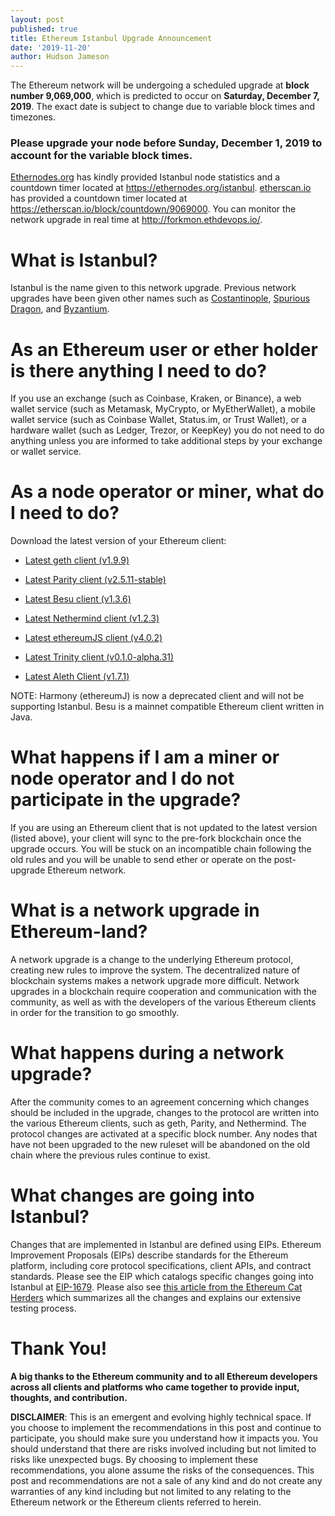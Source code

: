 ```yaml
---
layout: post
published: true
title: Ethereum Istanbul Upgrade Announcement
date: '2019-11-20'
author: Hudson Jameson
---
```


The Ethereum network will be undergoing a scheduled upgrade at **block number 9,069,000**, which is  predicted to occur on **Saturday, December 7, 2019**. The exact date is subject to change due to variable block times and timezones.

### **Please upgrade your node before Sunday, December 1, 2019 to account for the variable block times.**

[Ethernodes.org](https://ethernodes.org) has kindly provided Istanbul node statistics and a countdown timer located at <https://ethernodes.org/istanbul>. [etherscan.io](https://etherscan.io/) has provided a countdown timer located at <https://etherscan.io/block/countdown/9069000>. You can monitor the network upgrade in real time at <http://forkmon.ethdevops.io/>.

# What is Istanbul?

Istanbul is the name given to this network upgrade. Previous network upgrades have been given other names such as [Costantinople](https://blog.ethereum.org/2019/02/22/ethereum-constantinople-st-petersburg-upgrade-announcement/), [Spurious Dragon](https://blog.ethereum.org/2016/11/18/hard-fork-no-4-spurious-dragon/), and [Byzantium](https://blog.ethereum.org/2017/10/12/byzantium-hf-announcement/).

# As an Ethereum user or ether holder is there anything I need to do?

If you use an exchange (such as Coinbase, Kraken, or Binance), a web wallet service (such as Metamask, MyCrypto, or MyEtherWallet), a mobile wallet service (such as Coinbase Wallet, Status.im, or Trust Wallet), or a hardware wallet (such as Ledger, Trezor, or KeepKey) you do not need to do anything unless you are informed to take additional steps by your exchange or wallet service.

# As a node operator or miner, what do I need to do?

Download the latest version of your Ethereum client:

-   [Latest geth client (v1.9.9)](https://github.com/ethereum/go-ethereum/releases/tag/v1.9.9)

-   [Latest Parity client (v2.5.11-stable)](https://github.com/paritytech/parity-ethereum/releases/tag/v2.5.11)

-   [Latest Besu client (v1.3.6)](https://github.com/hyperledger/besu/releases/tag/1.3.6)

-   [Latest Nethermind client (v1.2.3)](https://github.com/NethermindEth/nethermind/releases/tag/1.2.3)

-   [Latest ethereumJS client (v4.0.2)](https://github.com/ethereumjs/ethereumjs-blockchain/releases/tag/v4.0.2)

-   [Latest Trinity client (v0.1.0-alpha.31)](https://github.com/ethereum/trinity/releases/tag/v0.1.0-alpha.31)

-   [Latest Aleth Client (v1.7.1)](https://github.com/ethereum/aleth/releases/tag/v1.7.1)

NOTE: Harmony (ethereumJ) is now a deprecated client and will not be supporting Istanbul. Besu is a mainnet compatible Ethereum client written in Java.

# What happens if I am a miner or node operator and I do not participate in the upgrade?

If you are using an Ethereum client that is not updated to the latest version (listed above), your client will sync to the pre-fork blockchain once the upgrade occurs. You will be stuck on an incompatible chain following the old rules and you will be unable to send ether or operate on the post-upgrade Ethereum network.

# What is a network upgrade in Ethereum-land?

A network upgrade is a change to the underlying Ethereum protocol, creating new rules to improve the system. The decentralized nature of blockchain systems makes a network upgrade more difficult. Network upgrades in a blockchain require cooperation and communication with the community, as well as with the developers of the various Ethereum clients in order for the transition to go smoothly.

# What happens during a network upgrade?

After the community comes to an agreement concerning which changes should be included in the upgrade, changes to the protocol are written into the various Ethereum clients, such as geth, Parity, and Nethermind. The protocol changes are activated at a specific block number. Any nodes that have not been upgraded to the new ruleset will be abandoned on the old chain where the previous rules continue to exist.

# What changes are going into Istanbul?

Changes that are implemented in Istanbul are defined using EIPs. Ethereum Improvement Proposals (EIPs) describe standards for the Ethereum platform, including core protocol specifications, client APIs, and contract standards. Please see the EIP which catalogs specific changes going into Istanbul at [EIP-1679](https://eips.ethereum.org/EIPS/eip-1679). Please also see [this article from the Ethereum Cat Herders](https://medium.com/ethereum-cat-herders/istanbul-testnets-are-coming-53973bcea7df) which summarizes all the changes and explains our extensive testing process.

# Thank You!

**A big thanks to the Ethereum community and to all Ethereum developers across all clients and platforms who came together to provide input, thoughts, and contribution.**

**DISCLAIMER**: This is an emergent and evolving highly technical space. If you choose to implement the recommendations in this post and continue to participate, you should make sure you understand how it impacts you. You should understand that there are risks involved including but not limited to risks like unexpected bugs. By choosing to implement these recommendations, you alone assume the risks of the consequences. This post and recommendations are not a sale of any kind and do not create any warranties of any kind including but not limited to any relating to the Ethereum network or the Ethereum clients referred to herein.
